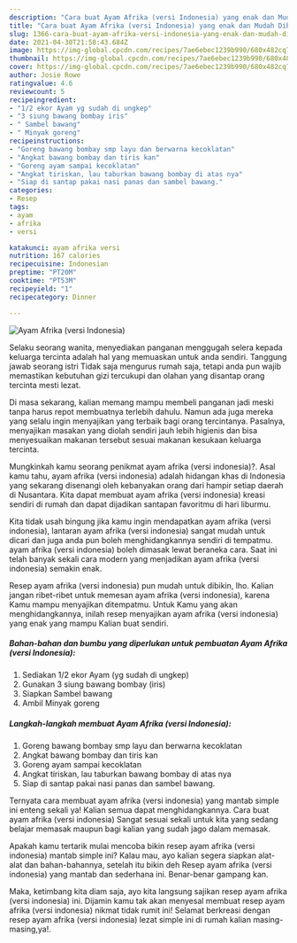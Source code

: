 ```yaml
---
description: "Cara buat Ayam Afrika (versi Indonesia) yang enak dan Mudah Dibuat"
title: "Cara buat Ayam Afrika (versi Indonesia) yang enak dan Mudah Dibuat"
slug: 1366-cara-buat-ayam-afrika-versi-indonesia-yang-enak-dan-mudah-dibuat
date: 2021-04-30T21:58:43.684Z
image: https://img-global.cpcdn.com/recipes/7ae6ebec1239b990/680x482cq70/ayam-afrika-versi-indonesia-foto-resep-utama.jpg
thumbnail: https://img-global.cpcdn.com/recipes/7ae6ebec1239b990/680x482cq70/ayam-afrika-versi-indonesia-foto-resep-utama.jpg
cover: https://img-global.cpcdn.com/recipes/7ae6ebec1239b990/680x482cq70/ayam-afrika-versi-indonesia-foto-resep-utama.jpg
author: Josie Rowe
ratingvalue: 4.6
reviewcount: 5
recipeingredient:
- "1/2 ekor Ayam yg sudah di ungkep"
- "3 siung bawang bombay iris"
- " Sambel bawang"
- " Minyak goreng"
recipeinstructions:
- "Goreng bawang bombay smp layu dan berwarna kecoklatan"
- "Angkat bawang bombay dan tiris kan"
- "Goreng ayam sampai kecoklatan"
- "Angkat tiriskan, lau taburkan bawang bombay di atas nya"
- "Siap di santap pakai nasi panas dan sambel bawang."
categories:
- Resep
tags:
- ayam
- afrika
- versi

katakunci: ayam afrika versi 
nutrition: 167 calories
recipecuisine: Indonesian
preptime: "PT20M"
cooktime: "PT53M"
recipeyield: "1"
recipecategory: Dinner

---
```



![Ayam Afrika (versi Indonesia)](https://img-global.cpcdn.com/recipes/7ae6ebec1239b990/680x482cq70/ayam-afrika-versi-indonesia-foto-resep-utama.jpg)

Selaku seorang wanita, menyediakan panganan menggugah selera kepada keluarga tercinta adalah hal yang memuaskan untuk anda sendiri. Tanggung jawab seorang istri Tidak saja mengurus rumah saja, tetapi anda pun wajib memastikan kebutuhan gizi tercukupi dan olahan yang disantap orang tercinta mesti lezat.

Di masa  sekarang, kalian memang mampu membeli panganan jadi meski tanpa harus repot membuatnya terlebih dahulu. Namun ada juga mereka yang selalu ingin menyajikan yang terbaik bagi orang tercintanya. Pasalnya, menyajikan masakan yang diolah sendiri jauh lebih higienis dan bisa menyesuaikan makanan tersebut sesuai makanan kesukaan keluarga tercinta. 



Mungkinkah kamu seorang penikmat ayam afrika (versi indonesia)?. Asal kamu tahu, ayam afrika (versi indonesia) adalah hidangan khas di Indonesia yang sekarang disenangi oleh kebanyakan orang dari hampir setiap daerah di Nusantara. Kita dapat membuat ayam afrika (versi indonesia) kreasi sendiri di rumah dan dapat dijadikan santapan favoritmu di hari liburmu.

Kita tidak usah bingung jika kamu ingin mendapatkan ayam afrika (versi indonesia), lantaran ayam afrika (versi indonesia) sangat mudah untuk dicari dan juga anda pun boleh menghidangkannya sendiri di tempatmu. ayam afrika (versi indonesia) boleh dimasak lewat beraneka cara. Saat ini telah banyak sekali cara modern yang menjadikan ayam afrika (versi indonesia) semakin enak.

Resep ayam afrika (versi indonesia) pun mudah untuk dibikin, lho. Kalian jangan ribet-ribet untuk memesan ayam afrika (versi indonesia), karena Kamu mampu menyajikan ditempatmu. Untuk Kamu yang akan menghidangkannya, inilah resep menyajikan ayam afrika (versi indonesia) yang enak yang mampu Kalian buat sendiri.

<!--inarticleads1-->

##### Bahan-bahan dan bumbu yang diperlukan untuk pembuatan Ayam Afrika (versi Indonesia):

1. Sediakan 1/2 ekor Ayam (yg sudah di ungkep)
1. Gunakan 3 siung bawang bombay (iris)
1. Siapkan  Sambel bawang
1. Ambil  Minyak goreng




<!--inarticleads2-->

##### Langkah-langkah membuat Ayam Afrika (versi Indonesia):

1. Goreng bawang bombay smp layu dan berwarna kecoklatan
1. Angkat bawang bombay dan tiris kan
1. Goreng ayam sampai kecoklatan
1. Angkat tiriskan, lau taburkan bawang bombay di atas nya
1. Siap di santap pakai nasi panas dan sambel bawang.




Ternyata cara membuat ayam afrika (versi indonesia) yang mantab simple ini enteng sekali ya! Kalian semua dapat menghidangkannya. Cara buat ayam afrika (versi indonesia) Sangat sesuai sekali untuk kita yang sedang belajar memasak maupun bagi kalian yang sudah jago dalam memasak.

Apakah kamu tertarik mulai mencoba bikin resep ayam afrika (versi indonesia) mantab simple ini? Kalau mau, ayo kalian segera siapkan alat-alat dan bahan-bahannya, setelah itu bikin deh Resep ayam afrika (versi indonesia) yang mantab dan sederhana ini. Benar-benar gampang kan. 

Maka, ketimbang kita diam saja, ayo kita langsung sajikan resep ayam afrika (versi indonesia) ini. Dijamin kamu tak akan menyesal membuat resep ayam afrika (versi indonesia) nikmat tidak rumit ini! Selamat berkreasi dengan resep ayam afrika (versi indonesia) lezat simple ini di rumah kalian masing-masing,ya!.

